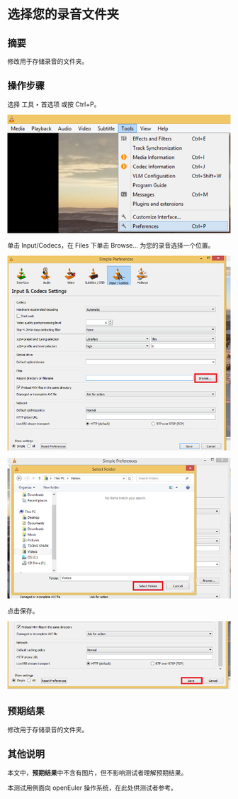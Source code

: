 # 选择您的录音文件夹

## 摘要

修改用于存储录音的文件夹。

## 操作步骤

选择 工具 ‣ 首选项 或按 Ctrl+P。

![选择您的录音文件夹-1](./img/选择您的录音文件夹-1.png)

单击 Input/Codecs，在 Files 下单击 Browse... 为您的录音选择一个位置。

![选择您的录音文件夹-2](./img/选择您的录音文件夹-2.png)

![选择您的录音文件夹-3](./img/选择您的录音文件夹-3.png)

点击保存。

![选择您的录音文件夹-4](./img/选择您的录音文件夹-4.png)

## 预期结果

修改用于存储录音的文件夹。

## 其他说明

本文中，**预期结果**中不含有图片，但不影响测试者理解预期结果。

本测试用例面向 openEuler 操作系统，在此处供测试者参考。
